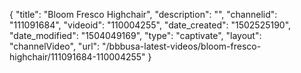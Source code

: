 {
    "title": "Bloom Fresco Highchair",
    "description": "",
    "channelid": "111091684",
    "videoid": "110004255",
    "date_created": "1502525190",
    "date_modified": "1504049169",
    "type": "captivate",
    "layout": "channelVideo",
    "url": "\/bbbusa-latest-videos\/bloom-fresco-highchair\/111091684-110004255"
}